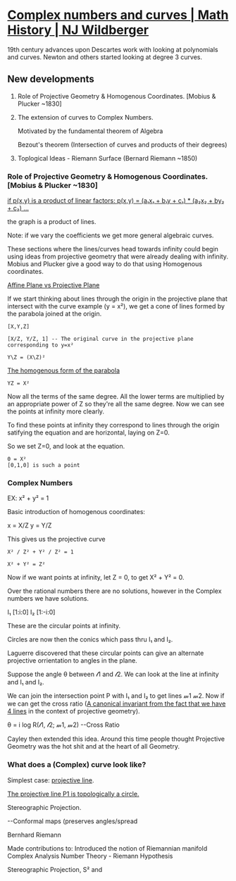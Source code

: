 # [Complex numbers and curves | Math History | NJ Wildberger](https://www.youtube.com/watch?v=oybzcvv-ZVo)

19th century advances upon Descartes work with looking at polynomials and curves. Newton and others started looking at degree 3 curves.

## New developments

1. Role of Projective Geometry & Homogenous Coordinates. [Mobius & Plucker ~1830]
2. The extension of curves to Complex Numbers.

    Motivated by the fundamental theorem of Algebra

    Bezout's theorem (Intersection of curves and products of their degrees)
3. Toplogical Ideas - Riemann Surface (Bernard Riemann ~1850)

### Role of Projective Geometry & Homogenous Coordinates. [Mobius & Plucker ~1830]

[if p(x,y) is a product of linear factors: p(x,y) = (a₁x₁ + b₁y + c₁) * (a₂x₂ + by₂ + c₂) ...](https://youtu.be/oybzcvv-ZVo?t=495)

the graph is a product of lines.

Note: if we vary the coefficients we get more general algebraic curves.

These sections where the lines/curves head towards infinity could begin using ideas from projective geometry that were already dealing with infinity. Mobius and Plucker give a good way to do that using Homogenous coordinates.

[Affine Plane vs Projective Plane](https://youtu.be/oybzcvv-ZVo?t=588)

If we start thinking about lines through the origin in the projective plane that intersect with the curve example (y = x²), we get a cone of lines formed by the parabola joined at the origin.

```
[X,Y,Z]

[X/Z, Y/Z, 1] -- The original curve in the projective plane corresponding to y=x²

Y\Z = (X\Z)²
```
[The homogenous form of the parabola](https://youtu.be/oybzcvv-ZVo?t=792)
```
YZ = X² 
```

Now all the terms of the same degree. All the lower terms are multiplied by an appropriate power of Z so they're all the same degree. Now we can see the points at infinity more clearly.

To find these points at infinity they correspond to lines through the origin satifying the equation and are horizontal, laying on Z=0.

So we set Z=0, and look at the equation.

```
0 = X² 
[0,1,0] is such a point
```

### Complex Numbers

EX: x² + y² = 1

Basic introduction of homogenous coordinates:

x = X/Z y = Y/Z

This gives us the projective curve

```
X² / Z² + Y² / Z² = 1

X² + Y² = Z² 
```

Now if we want points at infinity, let Z = 0, to get X² + Y² = 0.

Over the rational numbers there are no solutions, however in the Complex numbers we have solutions.

I₁ [1:i:0]
I₂ [1:-i:0]

These are the circular points at infinity.

Circles are now then the conics which pass thru I₁ and I₂.

Laguerre discovered that these circular points can give an alternate projective orrientation to angles in the plane.

Suppose the angle θ between 𝓁1 and 𝓁2. We can look at the line at infinity and I₁ and I₂.

We can join the intersection point P with I₁ and I₂ to get lines 𝓂1 𝓂2. Now if we can get the cross ratio ([A canonical invariant from the fact that we have 4 lines](https://youtu.be/oybzcvv-ZVo?t=1373) in the context of projective geometry).

θ = i log R(𝓁1, 𝓁2; 𝓂1, 𝓂2) --Cross Ratio

Cayley then extended this idea. Around this time people thought Projective Geometry was the hot shit and at the heart of all Geometry.

### What does a (Complex) curve look like?

Simplest case: [projective line](https://youtu.be/oybzcvv-ZVo?t=1559).

[The projective line P1 is topologically a circle.](https://youtu.be/oybzcvv-ZVo?t=1644)

Stereographic Projection.

--Conformal maps (preserves angles/spread

Bernhard Riemann

Made contributions to:
Introduced the notion of Riemannian manifold
Complex Analysis
Number Theory - Riemann Hypothesis

Stereographic Projection, S² and 